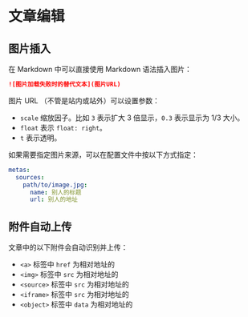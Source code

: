 # 文章编辑

## 图片插入

在 Markdown 中可以直接使用 Markdown 语法插入图片：

```markdown
![图片加载失败时的替代文本](图片URL)
```

图片 URL （不管是站内或站外）可以设置参数：

* `scale` 缩放因子。比如 `3` 表示扩大 3 倍显示，`0.3` 表示显示为 1/3 大小。
* `float` 表示 `float: right`。
* `t` 表示透明。

如果需要指定图片来源，可以在配置文件中按以下方式指定：

```yaml
metas:
  sources:
    path/to/image.jpg:
      name: 别人的标题
      url: 别人的地址
```

## 附件自动上传

文章中的以下附件会自动识别并上传：

* `<a>` 标签中 `href` 为相对地址的
* `<img>` 标签中 `src` 为相对地址的
* `<source>` 标签中 `src` 为相对地址的
* `<iframe>` 标签中 `src` 为相对地址的
* `<object>` 标签中 `data` 为相对地址的
